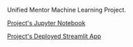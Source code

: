 Unified Mentor Machine Learning Project.

[Project's Jupyter Notebook](https://colab.research.google.com/drive/1j2ocLqt43jL4nkffcKK4knR8yRR9AOZV?usp=sharing)

[Project's Deployed Streamlit App](https://fifteen-animal-classifier.streamlit.app/)